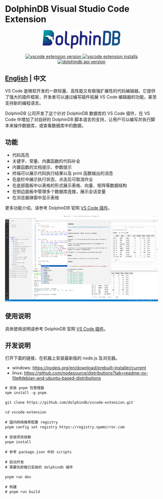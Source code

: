 # DolphinDB Visual Studio Code Extension

<p align='center'>
    <img src='./images/ddb.png' alt='DolphinDB VS Code Extension' width='256'>
</p>

<p align='center'>
    <a href='https://marketplace.visualstudio.com/items?itemName=dolphindb.dolphindb-vscode' target='_blank'>
        <img alt='vscode extension version' src='https://img.shields.io/visual-studio-marketplace/v/dolphindb.dolphindb-vscode?style=flat-square&color=39aaf2' />
    </a>
    <a href='https://marketplace.visualstudio.com/items?itemName=dolphindb.dolphindb-vscode' target='_blank'>
        <img alt='vscode extension installs' src='https://img.shields.io/visual-studio-marketplace/i/dolphindb.dolphindb-vscode?style=flat-square&color=39aaf2' />
    </a>
    <a href='https://github.com/dolphindb/api-javascript' target='_blank'>
        <img alt='dolphindb api version' src='https://img.shields.io/npm/v/dolphindb?color=brightgreen&label=api-javascript&style=flat-square' />
    </a>
</p>

## [English](./README.md) | 中文

VS Code 是微软开发的一款轻量、高性能又有极强扩展性的代码编辑器。它提供了强大的插件框架，开发者可以通过编写插件拓展 VS Code 编辑器的功能，甚至支持新的编程语言。

DolphinDB 公司开发了这个针对 DolphinDB 数据库的 VS Code 插件，在 VS Code 中增加了对自研的 DolphinDB 脚本语言的支持，让用户可以编写并执行脚本来操作数据库，或查看数据库中的数据。

## 功能
- 代码高亮
- 关键字、常量、内置函数的代码补全
- 内置函数的文档提示、参数提示
- 终端可以展示代码执行结果以及 print 函数输出的消息
- 在底栏中展示执行状态，点击后可取消作业
- 在底部面板中以表格的形式展示表格、向量、矩阵等数据结构
- 在侧边面板中管理多个数据库连接，展示会话变量
- 在浏览器弹窗中显示表格

更多功能介绍，请参考 DolphinDB 官网 [VS Code 插件](https://docs.dolphindb.cn/zh/db_distr_comp/vscode.html)。

<img src='./images/demo.png' width='1200'>

## 使用说明

具体使用说明请参考 DolphinDB 官网 [VS Code 插件](https://docs.dolphindb.cn/zh/db_distr_comp/vscode.html)。

## 开发说明

打开下面的链接，在机器上安装最新版的 node.js 及浏览器。  
- windows: https://nodejs.org/en/download/prebuilt-installer/current
- linux: https://github.com/nodesource/distributions?tab=readme-ov-file#debian-and-ubuntu-based-distributions  

```shell
# 安装 pnpm 包管理器
npm install -g pnpm

git clone https://github.com/dolphindb/vscode-extension.git

cd vscode-extension

# 国内网络推荐配置 registry 
pnpm config set registry https://registry.npmmirror.com

# 安装项目依赖
pnpm install

# 参考 package.json 中的 scripts

# 启动开发
# 需要先卸载已安装的 dolphindb 插件

pnpm run dev

# 构建
# pnpm run build
```
